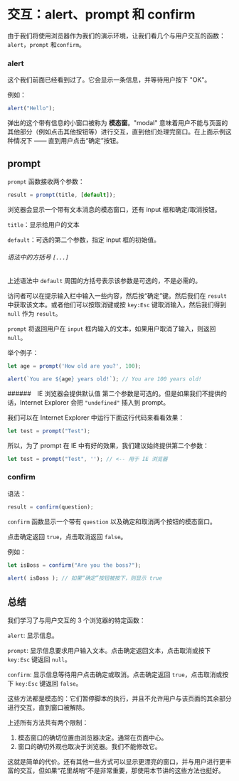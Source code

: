 # 交互：alert、prompt 和 confirm

由于我们将使用浏览器作为我们的演示环境，让我们看几个与用户交互的函数：`alert`，`prompt` 和`confirm`。

### alert

这个我们前面已经看到过了。它会显示一条信息，并等待用户按下 "OK"。

例如：

```js
alert("Hello");
```

弹出的这个带有信息的小窗口被称为 **模态窗**。"modal" 意味着用户不能与页面的其他部分（例如点击其他按钮等）进行交互，直到他们处理完窗口。在上面示例这种情况下 —— 直到用户点击“确定”按钮。

## prompt

`prompt` 函数接收两个参数：

```js no-beautify
result = prompt(title, [default]);
```

浏览器会显示一个带有文本消息的模态窗口，还有 input 框和确定/取消按钮。

`title`：显示给用户的文本

`default`：可选的第二个参数，指定 input 框的初始值。

###### 语法中的方括号 `[...]`
上述语法中 `default` 周围的方括号表示该参数是可选的，不是必需的。


访问者可以在提示输入栏中输入一些内容，然后按“确定”键。然后我们在 `result` 中获取该文本。或者他们可以按取消键或按 `key:Esc` 键取消输入，然后我们得到 `null` 作为 `result`。

`prompt` 将返回用户在 `input` 框内输入的文本，如果用户取消了输入，则返回 `null`。

举个例子：

```js run
let age = prompt('How old are you?', 100);

alert(`You are ${age} years old!`); // You are 100 years old!
```

######　IE 浏览器会提供默认值
第二个参数是可选的。但是如果我们不提供的话，Internet Explorer 会把 `"undefined"` 插入到 prompt。

我们可以在 Internet Explorer 中运行下面这行代码来看看效果：

```js run
let test = prompt("Test");
```

所以，为了 prompt 在 IE 中有好的效果，我们建议始终提供第二个参数：

```js run
let test = prompt("Test", ''); // <-- 用于 IE 浏览器
```


### confirm

语法：

```js
result = confirm(question);
```

`confirm` 函数显示一个带有 `question` 以及确定和取消两个按钮的模态窗口。

点击确定返回 `true`，点击取消返回 `false`。

例如：

```js run
let isBoss = confirm("Are you the boss?");

alert( isBoss ); // 如果“确定”按钮被按下，则显示 true
```

## 总结

我们学习了与用户交互的 3 个浏览器的特定函数：

`alert`: 显示信息。

`prompt`: 显示信息要求用户输入文本。点击确定返回文本，点击取消或按下 `key:Esc` 键返回 `null`。

`confirm`: 显示信息等待用户点击确定或取消。点击确定返回 `true`，点击取消或按下 `key:Esc` 键返回 `false`。

这些方法都是模态的：它们暂停脚本的执行，并且不允许用户与该页面的其余部分进行交互，直到窗口被解除。

上述所有方法共有两个限制：

1. 模态窗口的确切位置由浏览器决定。通常在页面中心。
2. 窗口的确切外观也取决于浏览器。我们不能修改它。

这就是简单的代价。还有其他一些方式可以显示更漂亮的窗口，并与用户进行更丰富的交互，但如果“花里胡哨”不是非常重要，那使用本节讲的这些方法也挺好。
